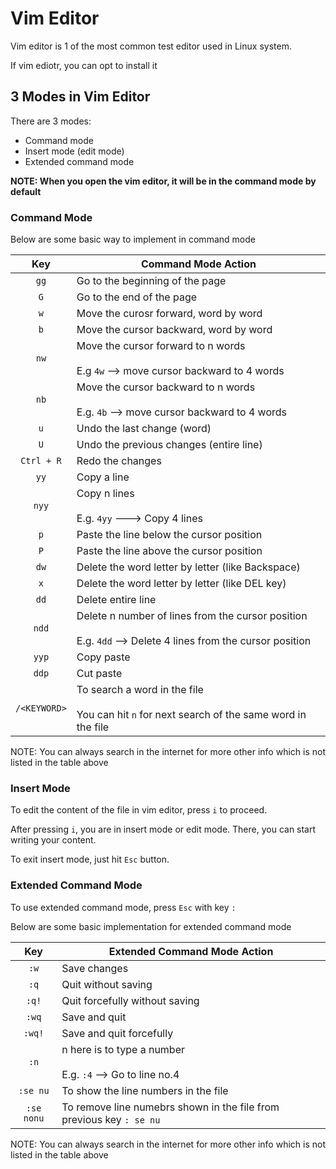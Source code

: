 # Vim Editor

Vim editor is 1 of the most common test editor used in Linux system.

If vim ediotr, you can opt to install it

## 3 Modes in Vim Editor

There are 3 modes:
- Command mode
- Insert mode (edit mode)
- Extended command mode

**NOTE: When you open the vim editor, it will be in the command mode by default**

### Command Mode

Below are some basic way to implement in command mode

| Key | Command Mode Action|
|:---:|---|
| `gg` | Go to the beginning of the page |
| `G` | Go to the end of the page |
| `w` | Move the curosr forward, word by word |
| `b` | Move the cursor backward, word by word |
| `nw` | Move the cursor forward to n words <br><br>E.g `4w` --> move cursor backward to 4 words |
| `nb` | Move the cursor backward to n words <br><br> E.g. `4b` --> move cursor backward to 4 words |
| `u` | Undo the last change (word) |
| `U` | Undo the previous changes (entire line) |
| `Ctrl + R` | Redo the changes |
| `yy` | Copy a line |
| `nyy` | Copy n lines <br><br> E.g. `4yy` ---> Copy 4 lines |
| `p` | Paste the line below the cursor position |
| `P` | Paste the line above the cursor position |
| `dw` | Delete  the word letter by letter (like Backspace) |
| `x` | Delete the word letter by letter (like DEL key) |
| `dd` | Delete entire line |
| `ndd` | Delete n number of lines from the cursor position <br><br> E.g. `4dd` --> Delete 4 lines from the cursor position |
| `yyp` | Copy paste |
| `ddp` | Cut paste |
| `/<KEYWORD>` | To search a word in the file <br><br> You can hit `n` for next search of the same word in the file |

NOTE: You can always search in the internet for more other info which is not listed in the table above

### Insert Mode

To edit the content of the file in vim editor, press `i` to proceed.

After pressing `i`, you are in insert mode or edit mode. There, you can start writing your content.

To exit insert mode, just hit `Esc` button.

### Extended Command Mode

To use extended command mode, press `Esc` with key `:`

Below are some basic implementation for extended command mode

| Key | Extended Command Mode Action |
|:---:|---|
| `:w` | Save changes |
| `:q` | Quit without saving |
| `:q!` | Quit forcefully without saving |
| `:wq` | Save and quit |
| `:wq!` | Save and quit forcefully |
| `:n` | n here is to type a number <br><br> E.g. `:4` --> Go to line no.4|
| `:se nu` | To show the line numbers in the file |
| `:se nonu` | To remove line numebrs shown in the file from previous key `: se nu` |

NOTE: You can always search in the internet for more other info which is not listed in the table above